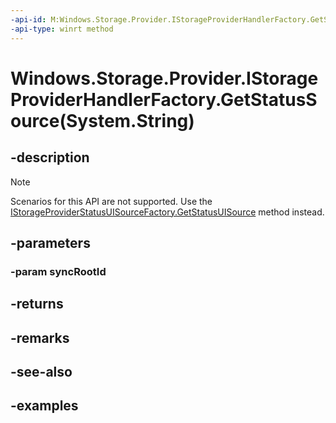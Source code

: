 ```yaml
---
-api-id: M:Windows.Storage.Provider.IStorageProviderHandlerFactory.GetStatusSource(System.String)
-api-type: winrt method
---
```


# Windows.Storage.Provider.IStorageProviderHandlerFactory.GetStatusSource(System.String)

<!--
public Windows.Storage.Provider.IStorageProviderStatusSource GetStatusSource (string syncRootId);
-->

## -description

> [!NOTE]
> Scenarios for this API are not supported. Use the [IStorageProviderStatusUISourceFactory.GetStatusUISource](istorageproviderstatusuisourcefactory_getstatusuisource_2016808804.md) method instead.

## -parameters

### -param syncRootId

## -returns

## -remarks

## -see-also

## -examples
